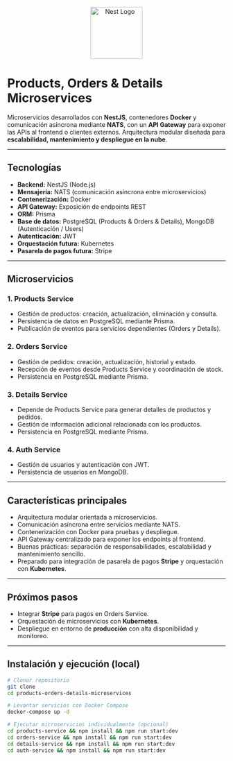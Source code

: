 <p align="center">
  <a href="http://nestjs.com/" target="blank"><img src="https://nestjs.com/img/logo-small.svg" width="120" alt="Nest Logo" /></a>
</p>

[circleci-image]: https://img.shields.io/circleci/build/github/nestjs/nest/master?token=abc123def456
[circleci-url]: https://circleci.com/gh/nestjs/nest

 # Products, Orders & Details Microservices

Microservicios desarrollados con **NestJS**, contenedores **Docker** y comunicación asíncrona mediante **NATS**, con un **API Gateway** para exponer las APIs al frontend o clientes externos. Arquitectura modular diseñada para **escalabilidad, mantenimiento y despliegue en la nube**.

---

## Tecnologías
- **Backend:** NestJS (Node.js)  
- **Mensajería:** NATS (comunicación asíncrona entre microservicios)  
- **Contenerización:** Docker  
- **API Gateway:** Exposición de endpoints REST  
- **ORM:** Prisma  
- **Base de datos:** PostgreSQL (Products & Orders & Details), MongoDB (Autenticación / Users)  
- **Autenticación:** JWT  
- **Orquestación futura:** Kubernetes  
- **Pasarela de pagos futura:** Stripe  

---

## Microservicios

### 1. Products Service
- Gestión de productos: creación, actualización, eliminación y consulta.  
- Persistencia de datos en PostgreSQL mediante Prisma.  
- Publicación de eventos para servicios dependientes (Orders y Details).  

### 2. Orders Service
- Gestión de pedidos: creación, actualización, historial y estado.  
- Recepción de eventos desde Products Service y coordinación de stock.  
- Persistencia en PostgreSQL mediante Prisma.  

### 3. Details Service
- Depende de Products Service para generar detalles de productos y pedidos.  
- Gestión de información adicional relacionada con los productos.  
- Persistencia en PostgreSQL mediante Prisma.  

### 4. Auth Service
- Gestión de usuarios y autenticación con JWT.  
- Persistencia de usuarios en MongoDB.  

---

## Características principales
- Arquitectura modular orientada a microservicios.  
- Comunicación asíncrona entre servicios mediante NATS.  
- Contenerización con Docker para pruebas y despliegue.  
- API Gateway centralizado para exponer los endpoints al frontend.  
- Buenas prácticas: separación de responsabilidades, escalabilidad y mantenimiento sencillo.  
- Preparado para integración de pasarela de pagos **Stripe** y orquestación con **Kubernetes**.  

---

## Próximos pasos
- Integrar **Stripe** para pagos en Orders Service.  
- Orquestación de microservicios con **Kubernetes**.  
- Despliegue en entorno de **producción** con alta disponibilidad y monitoreo.  

---

## Instalación y ejecución (local)
```bash
# Clonar repositorio
git clone 
cd products-orders-details-microservices

# Levantar servicios con Docker Compose
docker-compose up -d

# Ejecutar microservicios individualmente (opcional)
cd products-service && npm install && npm run start:dev
cd orders-service && npm install && npm run start:dev
cd details-service && npm install && npm run start:dev
cd auth-service && npm install && npm run start:dev

